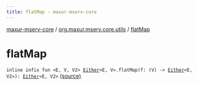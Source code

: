 ```yaml
---
title: flatMap - maxur-mserv-core
---
```


[maxur-mserv-core](../index.html) / [org.maxur.mserv.core.utils](index.html) / [flatMap](.)

# flatMap

`inline infix fun <E, V, V2> `[`Either`](-either.html)`<E, V>.flatMap(f: (V) -> `[`Either`](-either.html)`<E, V2>): `[`Either`](-either.html)`<E, V2>` [(source)](https://github.com/myunusov/maxur-mserv/tree/master/maxur-mserv-core/src/main/kotlin/org/maxur/mserv/core/utils/Either.kt#L25)